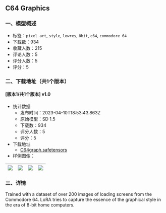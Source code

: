 ## C64 Graphics
### 一、模型概述

- 标签：`pixel art`, `style`, `lowres`, `8bit`, `c64`, `commodore 64`
- 下载数：934
- 收藏人数：215
- 评论人数：5
- 评分人数：5
- 评分：5

### 二、下载地址（共1个版本）

#### [版本1/共1个版本] v1.0

- 统计数据
  - 发布时间：2023-04-10T18:53:43.863Z
  - 原始模型：SD 1.5
  - 下载数：934
  - 评分人数：5
  - 评分：5
- 下载地址
  - [C64graph.safetensors](https://civitai.com/api/download/models/42085)
- 样例图像：

| <img src="https://image.civitai.com/xG1nkqKTMzGDvpLrqFT7WA/2ed86730-a708-45a8-1839-0f42ffc32d00/width=450/462075.jpeg" /> | <img src="https://image.civitai.com/xG1nkqKTMzGDvpLrqFT7WA/4b537888-a60b-4360-f117-d50fa7883100/width=450/462084.jpeg" /> | <img src="https://image.civitai.com/xG1nkqKTMzGDvpLrqFT7WA/fc4e1e47-825f-4b06-247f-1471f4cbe100/width=450/462085.jpeg" /> | <img src="https://image.civitai.com/xG1nkqKTMzGDvpLrqFT7WA/8cf7be1f-85a4-443a-14c1-f5c876f56100/width=450/462211.jpeg" /> |
| ---- | ---- | ---- | ---- |


### 三、详情
<p>Trained with a dataset of over 200 images of loading screens from the Commodore 64. LoRA tries to capture the essence of the graphical style in the era of 8-bit home computers.</p>
